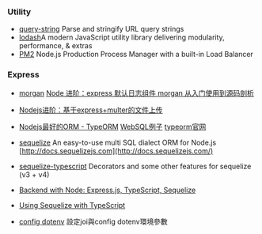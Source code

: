 ### Utility

* [query-string](https://legacy.gitbook.com/book/nowgoant/fek-awesome/edit#) Parse and stringify URL query strings
* [lodash](https://github.com/lodash/lodash)A modern JavaScript utility library delivering modularity, performance, & extras
* [PM2](https://github.com/Unitech/pm2) Node.js Production Process Manager with a built-in Load Balancer

### 

### Express

* [morgan](https://github.com/expressjs/morgan) [Node 进阶：express 默认日志组件 morgan 从入门使用到源码剖析](http://www.cnblogs.com/chyingp/p/node-learning-guide-express-morgan.html)
* [Nodejs进阶：基于express+multer的文件上传](http://www.cnblogs.com/chyingp/p/express-multer-file-upload.html)
* [Nodejs最好的ORM - TypeORM](https://cloud.tencent.com/developer/article/1012625)     [WebSQL例子](https://github.com/typeorm/browser-example)  [typeorm官网](https://github.com/typeorm) 
* [sequelize](https://github.com/sequelize/sequelize) An easy-to-use multi SQL dialect ORM for Node.js [http://docs.sequelizejs.com](http://docs.sequelizejs.com/)

* [sequelize-typescript](https://github.com/RobinBuschmann/sequelize-typescript) Decorators and some other features for sequelize \(v3 + v4\)

* [Backend with Node: Express.js, TypeScript, Sequelize](https://gorrion.io/blog/node-express-js-typescript-sequelize/)

* [Using Sequelize with TypeScript](https://michalzalecki.com/using-sequelize-with-typescript/)

* [config dotenv](https://andy6804tw.github.io/2018/01/01/joi-config-dotenv/) 設定joi與config dotenv環境參數



